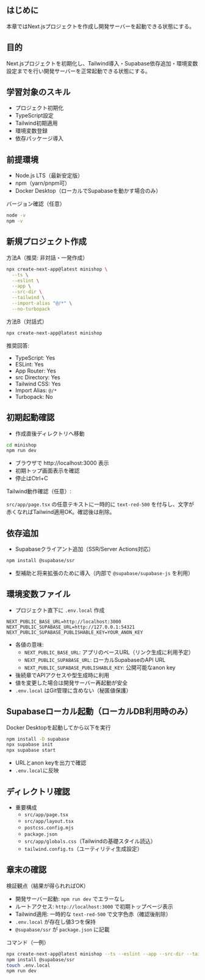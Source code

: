 ## はじめに

本章ではNext.jsプロジェクトを作成し開発サーバーを起動できる状態にする。

## 目的

Next.jsプロジェクトを初期化し、Tailwind導入・Supabase依存追加・環境変数設定までを行い開発サーバーを正常起動できる状態にする。

## 学習対象のスキル

- プロジェクト初期化
- TypeScript設定
- Tailwind初期適用
- 環境変数登録
- 依存パッケージ導入

## 前提環境

- Node.js LTS（最新安定版）
- npm（yarn/pnpm可）
- Docker Desktop（ローカルでSupabaseを動かす場合のみ）

バージョン確認（任意）

```bash
node -v
npm -v
```

## 新規プロジェクト作成

方法A（推奨: 非対話・一発作成）

```bash
npx create-next-app@latest minishop \
  --ts \
  --eslint \
  --app \
  --src-dir \
  --tailwind \
  --import-alias "@/*" \
  --no-turbopack
```

方法B（対話式）

```bash
npx create-next-app@latest minishop
```

推奨回答:

- TypeScript: Yes
- ESLint: Yes
- App Router: Yes
- src Directory: Yes
- Tailwind CSS: Yes
- Import Alias: `@/*`
- Turbopack: No

## 初期起動確認

- 作成直後ディレクトリへ移動

```bash
cd minishop
npm run dev
```

- ブラウザで http://localhost:3000 表示
- 初期トップ画面表示を確認
- 停止はCtrl+C

Tailwind動作確認（任意）:

`src/app/page.tsx` の任意テキストに一時的に `text-red-500` を付与し、文字が赤くなればTailwind適用OK。確認後は削除。

## 依存追加

- Supabaseクライアント追加（SSR/Server Actions対応）

```bash
npm install @supabase/ssr
```

- 型補助と将来拡張のために導入（内部で `@supabase/supabase-js` を利用）

## 環境変数ファイル

- プロジェクト直下に `.env.local` 作成

```env
NEXT_PUBLIC_BASE_URL=http://localhost:3000
NEXT_PUBLIC_SUPABASE_URL=http://127.0.0.1:54321
NEXT_PUBLIC_SUPABASE_PUBLISHABLE_KEY=YOUR_ANON_KEY
```

- 各値の意味:
  - `NEXT_PUBLIC_BASE_URL`: アプリのベースURL（リンク生成に利用予定）
  - `NEXT_PUBLIC_SUPABASE_URL`: ローカルSupabaseのAPI URL
  - `NEXT_PUBLIC_SUPABASE_PUBLISHABLE_KEY`: 公開可能なanon key
- 後続章でAPIアクセスや型生成時に利用
- 値を変更した場合は開発サーバー再起動が安全
- `.env.local` はGit管理に含めない（秘匿値保護）

## Supabaseローカル起動（ローカルDB利用時のみ）

Docker Desktopを起動してから以下を実行

```bash
npm install -D supabase
npx supabase init
npx supabase start
```

- URLとanon keyを出力で確認
- `.env.local`に反映

## ディレクトリ確認

- 重要構成
  - `src/app/page.tsx`
  - `src/app/layout.tsx`
  - `postcss.config.mjs`
  - `package.json`
  - `src/app/globals.css`（Tailwindの基礎スタイル読込）
  - `tailwind.config.ts`（ユーティリティ生成設定）

## 章末の確認

検証観点（結果が得られればOK）
- 開発サーバー起動: `npm run dev` でエラーなし
- ルートアクセス: `http://localhost:3000` で初期トップページ表示
- Tailwind適用: 一時的な `text-red-500` で文字色赤（確認後削除）
- `.env.local` が存在し値3つを保持
- `@supabase/ssr` が `package.json` に記載

コマンド（一例）
```bash
npx create-next-app@latest minishop --ts --eslint --app --src-dir --tailwind --import-alias "@/*" --no-turbopack
npm install @supabase/ssr
touch .env.local
npm run dev
```
